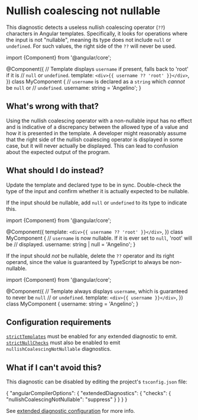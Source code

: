 # Nullish coalescing not nullable

This diagnostic detects a useless nullish coalescing operator \(`??`\) characters in Angular templates.
Specifically, it looks for operations where the input is not "nullable", meaning its type does not include `null` or `undefined`.
For such values, the right side of the `??` will never be used.

<docs-code language="typescript">

import {Component} from '@angular/core';

@Component({
  // Template displays `username` if present, falls back to 'root' if it is
  // `null` or `undefined`.
  template: `<div>{{ username ?? 'root' }}</div>`,
})
class MyComponent {
  // `username` is declared as a `string` which *cannot* be `null` or
  // `undefined`.
  username: string = 'Angelino';
}

</docs-code>

## What's wrong with that?

Using the nullish coalescing operator with a non-nullable input has no effect and is indicative of a discrepancy between the allowed type of a value and how it is presented in the template.
A developer might reasonably assume that the right side of the nullish coalescing operator is displayed in some case, but it will never actually be displayed.
This can lead to confusion about the expected output of the program.

## What should I do instead?

Update the template and declared type to be in sync.
Double-check the type of the input and confirm whether it is actually expected to be nullable.

If the input should be nullable, add `null` or `undefined` to its type to indicate this.

<docs-code language="typescript">

import {Component} from '@angular/core';

@Component({
  template: `<div>{{ username ?? 'root' }}</div>`,
})
class MyComponent {
  // `username` is now nullable. If it is ever set to `null`, 'root' will be
  // displayed.
  username: string | null = 'Angelino';
}

</docs-code>

If the input should *not* be nullable, delete the `??` operator and its right operand, since the value is guaranteed by TypeScript to always be non-nullable.

<docs-code language="typescript">

import {Component} from '@angular/core';

@Component({
  // Template always displays `username`, which is guaranteed to never be `null`
  // or `undefined`.
  template: `<div>{{ username }}</div>`,
})
class MyComponent {
  username: string = 'Angelino';
}

</docs-code>

## Configuration requirements

[`strictTemplates`](tools/cli/template-typecheck#strict-mode) must be enabled for any extended diagnostic to emit.
[`strictNullChecks`](tools/cli/template-typecheck#strict-null-checks) must also be enabled to emit `nullishCoalescingNotNullable` diagnostics.

## What if I can't avoid this?

This diagnostic can be disabled by editing the project's `tsconfig.json` file:

<docs-code language="json">
{
  "angularCompilerOptions": {
    "extendedDiagnostics": {
      "checks": {
        "nullishCoalescingNotNullable": "suppress"
      }
    }
  }
}
</docs-code>

See [extended diagnostic configuration](extended-diagnostics#configuration) for more info.
